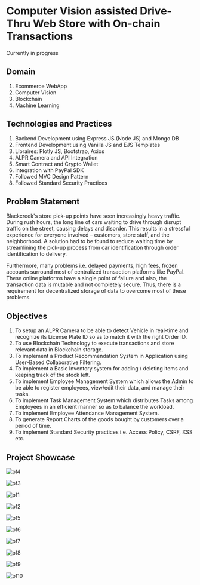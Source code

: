 # Computer Vision assisted Drive-Thru Web Store with On-chain Transactions
Currently in progress

## Domain
1. Ecommerce WebApp
2. Computer Vision
3. Blockchain
4. Machine Learning

## Technologies and Practices
1. Backend Development using Express JS (Node JS) and Mongo DB
2. Frontend Development using Vanilla JS and EJS Templates
3. Libraires: Plotly JS, Bootstrap, Axios
4. ALPR Camera and API Integration
5. Smart Contract and Crypto Wallet
6. Integration with PayPal SDK
7. Followed MVC Design Pattern 
8. Followed Standard Security Practices

## Problem Statement
Blackcreek's store pick-up points have seen increasingly heavy traffic. During rush hours, the long line of cars waiting to drive through disrupt traffic on the street, causing delays and disorder. This results in a stressful experience for everyone involved – customers, store staff, and the neighborhood.
A solution had to be found to reduce waiting time by streamlining the pick-up process from car identification through order identification to delivery.

Furthermore, many problems i.e. delayed payments, high fees, frozen accounts surround most of centralized transaction platforms like PayPal. These online platforms have a single point of failure and also, the transaction data is mutable and not completely secure.
Thus, there is a requirement for decentralized storage of data to overcome most of these problems.

## Objectives
1. To setup an ALPR Camera to be able to detect Vehicle in real-time and recognize its License Plate ID so as to match it with the right Order ID.
2. To use Blockchain Technology to execute transactions and store relevant data in Blockchain storage.
3. To implement a Product Recommendation System in Application using User-Based Collaborative Filtering.
4. To implement a Basic Inventory system for adding / deleting items and keeping track of the stock left.
5. To implement Employee Management System which allows the Admin to be able to register employees, view/edit their data, and manage their tasks.
6. To implement Task Management System which distributes Tasks among Employees in an efficient manner so as to balance the workload.
7. To implement Employee Attendance Management System.
8. To generate Report Charts of the goods bought by customers over a period of time.
9. To implement Standard Security practices i.e. Access Policy, CSRF, XSS etc.


## Project Showcase
![pf4](https://user-images.githubusercontent.com/115668271/203647879-056372e6-2531-40f9-866b-b7fa780380da.png)

![pf3](https://user-images.githubusercontent.com/115668271/203648143-1c50011f-9d32-4c4f-be7b-2ad073a4d006.png)

![pf1](https://user-images.githubusercontent.com/115668271/203648176-4af689c3-9e5d-4b9b-9678-52c1889fab6c.png)

![pf2](https://user-images.githubusercontent.com/115668271/203648210-3e33abae-b08e-4ff0-9d46-91c544004712.png)

![pf5](https://user-images.githubusercontent.com/115668271/203648320-20d52f08-8308-4c35-886d-3f368bf99c1b.png)

![pf6](https://user-images.githubusercontent.com/115668271/203648355-66844d40-885c-426c-aa43-09d85b00151a.png)

![pf7](https://user-images.githubusercontent.com/115668271/203648351-ba53a047-c5e0-4352-8fa0-8da3f3710020.png)

![pf8](https://user-images.githubusercontent.com/115668271/203648347-524a77f6-bc10-4f13-ade4-6901a111a075.png)

![pf9](https://user-images.githubusercontent.com/115668271/203648363-6f13cbd3-3708-4542-9d8c-961ee4e888f6.png)

![pf10](https://user-images.githubusercontent.com/115668271/203648358-f8271cc8-e1cc-4db3-8a22-0b0f02341a94.png)
